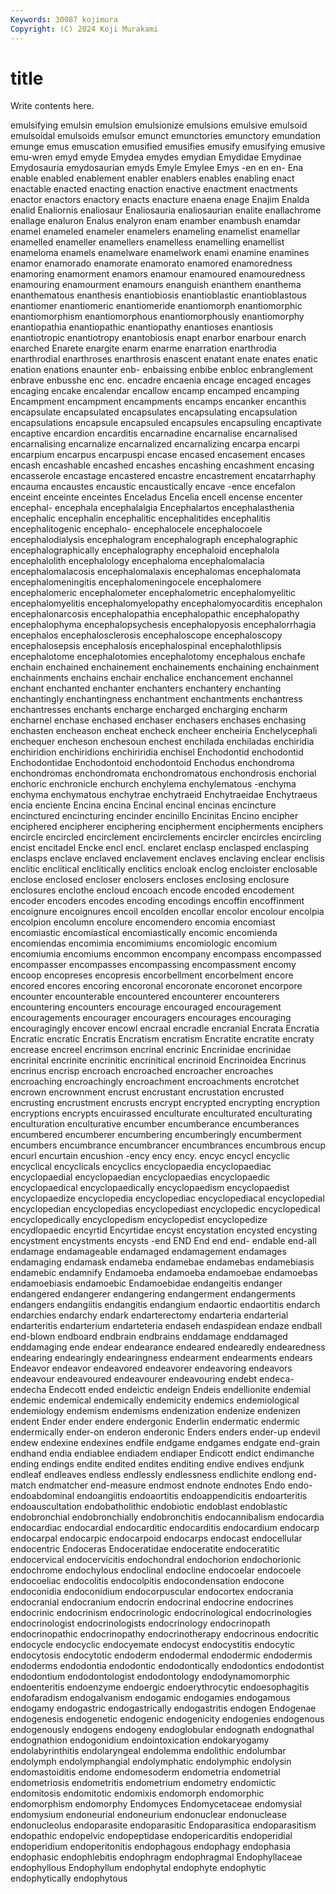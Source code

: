 ```yaml
---
Keywords: 30087 kojimura
Copyright: (C) 2024 Koji Murakami
---
```


# title

Write contents here.



emulsifying emulsin emulsion emulsionize emulsions
emulsive emulsoid emulsoidal emulsoids emulsor emunct emunctories emunctory emundation emunge
emus emuscation emusified emusifies emusify emusifying emusive emu-wren emyd emyde
Emydea emydes emydian Emydidae Emydinae Emydosauria emydosaurian emyds Emyle Emylee
Emys -en en en- Ena enable enabled enablement enabler enablers
enables enabling enact enactable enacted enacting enaction enactive enactment enactments
enactor enactors enactory enacts enacture enaena enage Enajim Enalda enalid
Enaliornis enaliosaur Enaliosauria enaliosaurian enalite enallachrome enallage enaluron Enalus enalyron
enam enamber enambush enamdar enamel enameled enameler enamelers enameling enamelist
enamellar enamelled enameller enamellers enamelless enamelling enamellist enameloma enamels enamelware
enamelwork enami enamine enamines enamor enamorado enamorate enamorato enamored enamoredness
enamoring enamorment enamors enamour enamoured enamouredness enamouring enamourment enamours enanguish
enanthem enanthema enanthematous enanthesis enantiobiosis enantioblastic enantioblastous enantiomer enantiomeric enantiomeride
enantiomorph enantiomorphic enantiomorphism enantiomorphous enantiomorphously enantiomorphy enantiopathia enantiopathic enantiopathy enantioses
enantiosis enantiotropic enantiotropy enantobiosis enapt enarbor enarbour enarch enarched Enarete
enargite enarm enarme enarration enarthrodia enarthrodial enarthroses enarthrosis enascent enatant
enate enates enatic enation enations enaunter enb- enbaissing enbibe enbloc
enbranglement enbrave enbusshe enc enc. encadre encaenia encage encaged encages
encaging encake encalendar encallow encamp encamped encamping Encampment encampment encampments
encamps encanker encanthis encapsulate encapsulated encapsulates encapsulating encapsulation encapsulations encapsule
encapsuled encapsules encapsuling encaptivate encaptive encardion encarditis encarnadine encarnalise encarnalised
encarnalising encarnalize encarnalized encarnalizing encarpa encarpi encarpium encarpus encarpuspi encase
encased encasement encases encash encashable encashed encashes encashing encashment encasing
encasserole encastage encastered encastre encastrement encatarrhaphy encauma encaustes encaustic encaustically
encave -ence encefalon enceint enceinte enceintes Enceladus Encelia encell encense
encenter encephal- encephala encephalalgia Encephalartos encephalasthenia encephalic encephalin encephalitic encephalitides
encephalitis encephalitogenic encephalo- encephalocele encephalocoele encephalodialysis encephalogram encephalograph encephalographic encephalographically
encephalography encephaloid encephalola encephalolith encephalology encephaloma encephalomalacia encephalomalacosis encephalomalaxis encephalomas
encephalomata encephalomeningitis encephalomeningocele encephalomere encephalomeric encephalometer encephalometric encephalomyelitic encephalomyelitis encephalomyelopathy
encephalomyocarditis encephalon encephalonarcosis encephalopathia encephalopathic encephalopathy encephalophyma encephalopsychesis encephalopyosis encephalorrhagia
encephalos encephalosclerosis encephaloscope encephaloscopy encephalosepsis encephalosis encephalospinal encephalothlipsis encephalotome encephalotomies
encephalotomy encephalous enchafe enchain enchained enchainement enchainements enchaining enchainment enchainments
enchains enchair enchalice enchancement enchannel enchant enchanted enchanter enchanters enchantery
enchanting enchantingly enchantingness enchantment enchantments enchantress enchantresses enchants encharge encharged
encharging encharm encharnel enchase enchased enchaser enchasers enchases enchasing enchasten
encheason encheat encheck encheer encheiria Enchelycephali enchequer encheson enchesoun enchest
enchilada enchiladas enchiridia enchiridion enchiridions enchiriridia enchisel Enchodontid enchodontid Enchodontidae
Enchodontoid enchodontoid Enchodus enchondroma enchondromas enchondromata enchondromatous enchondrosis enchorial enchoric
enchronicle enchurch enchylema enchylematous -enchyma enchyma enchymatous enchytrae enchytraeid Enchytraeidae
Enchytraeus encia enciente Encina encina Encinal encinal encinas encincture encinctured
encincturing encinder encinillo Encinitas Encino encipher enciphered encipherer enciphering encipherment
encipherments enciphers encircle encircled encirclement encirclements encircler encircles encircling encist
encitadel Encke encl encl. enclaret enclasp enclasped enclasping enclasps enclave
enclaved enclavement enclaves enclaving enclear enclisis enclitic enclitical enclitically enclitics
encloak enclog encloister enclosable enclose enclosed encloser enclosers encloses enclosing
enclosure enclosures enclothe encloud encoach encode encoded encodement encoder encoders
encodes encoding encodings encoffin encoffinment encoignure encoignures encoil encolden encollar
encolor encolour encolpia encolpion encolumn encolure encomendero encomia encomiast encomiastic
encomiastical encomiastically encomic encomienda encomiendas encomimia encomimiums encomiologic encomium encomiumia
encomiums encommon encompany encompass encompassed encompasser encompasses encompassing encompassment encomy
encoop encopreses encopresis encorbellment encorbelment encore encored encores encoring encoronal
encoronate encoronet encorpore encounter encounterable encountered encounterer encounterers encountering encounters
encourage encouraged encouragement encouragements encourager encouragers encourages encouraging encouragingly encover
encowl encraal encradle encranial Encrata Encratia Encratic encratic Encratis Encratism
encratism Encratite encratite encraty encrease encreel encrimson encrinal encrinic Encrinidae
encrinidae encrinital encrinite encrinitic encrinitical encrinoid Encrinoidea Encrinus encrinus encrisp
encroach encroached encroacher encroaches encroaching encroachingly encroachment encroachments encrotchet encrown
encrownment encrust encrustant encrustation encrusted encrusting encrustment encrusts encrypt encrypted
encrypting encryption encryptions encrypts encuirassed enculturate enculturated enculturating enculturation enculturative
encumber encumberance encumberances encumbered encumberer encumbering encumberingly encumberment encumbers encumbrance
encumbrancer encumbrances encumbrous encup encurl encurtain encushion -ency ency ency.
encyc encycl encyclic encyclical encyclicals encyclics encyclopaedia encyclopaediac encyclopaedial encyclopaedian
encyclopaedias encyclopaedic encyclopaedical encyclopaedically encyclopaedism encyclopaedist encyclopaedize encyclopedia encyclopediac encyclopediacal
encyclopedial encyclopedian encyclopedias encyclopediast encyclopedic encyclopedical encyclopedically encyclopedism encyclopedist encyclopedize
encydlopaedic encyrtid Encyrtidae encyst encystation encysted encysting encystment encystments encysts
-end END End end end- endable end-all endamage endamageable endamaged
endamagement endamages endamaging endamask endameba endamebae endamebas endamebiasis endamebic endamnify
Endamoeba endamoeba endamoebae endamoebas endamoebiasis endamoebic Endamoebidae endangeitis endanger endangered
endangerer endangering endangerment endangerments endangers endangiitis endangitis endangium endaortic endaortitis
endarch endarchies endarchy endark endarterectomy endarteria endarterial endarteritis endarterium endarteteria
endaseh endaspidean endaze endball end-blown endboard endbrain endbrains enddamage enddamaged
enddamaging ende endear endearance endeared endearedly endearedness endearing endearingly endearingness
endearment endearments endears Endeavor endeavor endeavored endeavorer endeavoring endeavors endeavour
endeavoured endeavourer endeavouring endebt endeca- endecha Endecott ended endeictic endeign
Endeis endellionite endemial endemic endemical endemically endemicity endemics endemiological endemiology
endemism endemisms endenization endenize endenizen endent Ender ender endere endergonic
Enderlin endermatic endermic endermically ender-on enderon enderonic Enders enders ender-up
endevil endew endexine endexines endfile endgame endgames endgate end-grain endhand
endia endiablee endiadem endiaper Endicott endict endimanche ending endings endite
endited endites enditing endive endives endjunk endleaf endleaves endless endlessly
endlessness endlichite endlong end-match endmatcher end-measure endmost endnote endnotes Endo
endo- endoabdominal endoangiitis endoaortitis endoappendicitis endoarteritis endoauscultation endobatholithic endobiotic endoblast
endoblastic endobronchial endobronchially endobronchitis endocannibalism endocardia endocardiac endocardial endocarditic endocarditis
endocardium endocarp endocarpal endocarpic endocarpoid endocarps endocast endocellular endocentric Endoceras
Endoceratidae endoceratite endoceratitic endocervical endocervicitis endochondral endochorion endochorionic endochrome endochylous
endoclinal endocline endocoelar endocoele endocoeliac endocolitis endocolpitis endocondensation endocone endoconidia
endoconidium endocorpuscular endocortex endocrania endocranial endocranium endocrin endocrinal endocrine endocrines
endocrinic endocrinism endocrinologic endocrinological endocrinologies endocrinologist endocrinologists endocrinology endocrinopath endocrinopathic
endocrinopathy endocrinotherapy endocrinous endocritic endocycle endocyclic endocyemate endocyst endocystitis endocytic
endocytosis endocytotic endoderm endodermal endodermic endodermis endoderms endodontia endodontic endodontically
endodontics endodontist endodontium endodontologist endodontology endodynamomorphic endoenteritis endoenzyme endoergic endoerythrocytic
endoesophagitis endofaradism endogalvanism endogamic endogamies endogamous endogamy endogastric endogastrically endogastritis
endogen Endogenae endogenesis endogenetic endogenic endogenicity endogenies endogenous endogenously endogens
endogeny endoglobular endognath endognathal endognathion endogonidium endointoxication endokaryogamy endolabyrinthitis endolaryngeal
endolemma endolithic endolumbar endolymph endolymphangial endolymphatic endolymphic endolysin endomastoiditis endome
endomesoderm endometria endometrial endometriosis endometritis endometrium endometry endomictic endomitosis endomitotic
endomixis endomorph endomorphic endomorphism endomorphy Endomyces Endomycetaceae endomysial endomysium endoneurial
endoneurium endonuclear endonuclease endonucleolus endoparasite endoparasitic Endoparasitica endoparasitism endopathic endopelvic
endopeptidase endopericarditis endoperidial endoperidium endoperitonitis endophagous endophagy endophasia endophasic endophlebitis
endophragm endophragmal Endophyllaceae endophyllous Endophyllum endophytal endophyte endophytic endophytically endophytous

